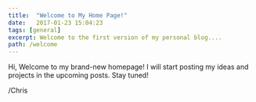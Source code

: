 ```yaml
---
title:  "Welcome to My Home Page!"
date:   2017-01-23 15:04:23
tags: [general]
excerpt: Welcome to the first version of my personal blog....
path: /welcome
---
```

Hi,
Welcome to my brand-new homepage! I will start posting my ideas and projects in the upcoming posts. Stay tuned!

/Chris
